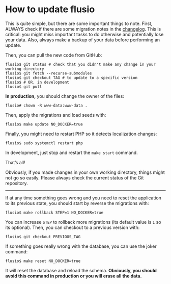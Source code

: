 # How to update flusio

This is quite simple, but there are some important things to note. First,
ALWAYS check if there are some migration notes in the [changelog](/CHANGELOG.md).
This is critical: you might miss important tasks to do otherwise and
potentially lose your data. Also, always make a backup of your data before
performing an update.

Then, you can pull the new code from GitHub:

```console
flusio$ git status # check that you didn't make any change in your working directory
flusio$ git fetch --recurse-submodules
flusio$ git checkout TAG # to update to a specific version
flusio$ # OR, in development
flusio$ git pull
```

**In production,** you should change the owner of the files:

```console
flusio# chown -R www-data:www-data .
```

Then, apply the migrations and load seeds with:

```console
flusio$ make update NO_DOCKER=true
```

Finally, you might need to restart PHP so it detects localization changes:

```console
flusio$ sudo systemctl restart php
```

In development, just stop and restart the `make start` command.

That’s all!

Obviously, if you made changes in your own working directory, things might not
go so easily. Please always check the current status of the Git repository.

---

If at any time something goes wrong and you need to reset the application to
its previous state, you should start by reverse the migrations with:

```console
flusio$ make rollback STEP=1 NO_DOCKER=true
```

You can increase `STEP` to rollback more migrations (its default value is `1`
so its optional). Then, you can checkout to a previous version with:

```console
flusio$ git checkout PREVIOUS_TAG
```

If something goes really wrong with the database, you can use the joker command:

```console
flusio$ make reset NO_DOCKER=true
```

It will reset the database and reload the schema. **Obviously, you should avoid
this command in production or you will erase all the data.**
